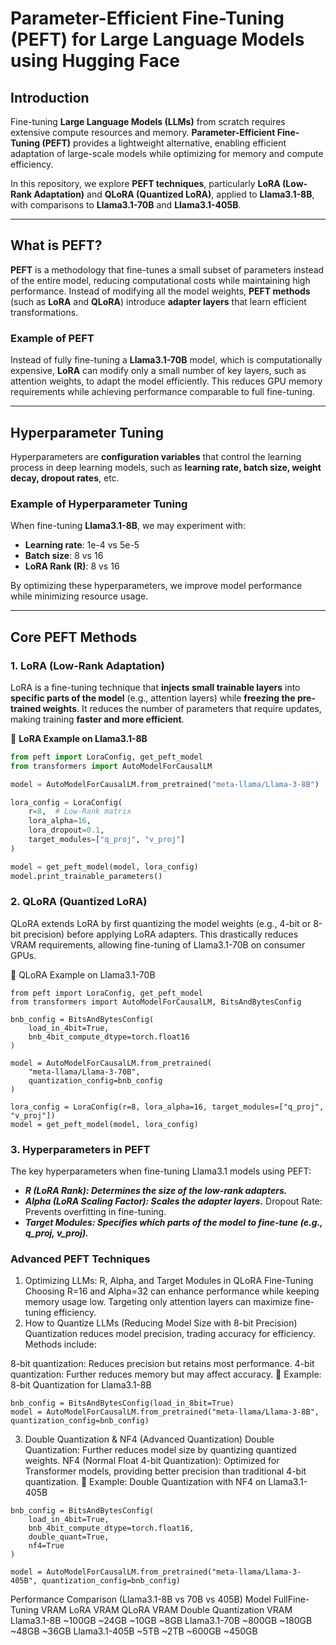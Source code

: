 # **Parameter-Efficient Fine-Tuning (PEFT) for Large Language Models using Hugging Face**

## **Introduction**
Fine-tuning **Large Language Models (LLMs)** from scratch requires extensive compute resources and memory. **Parameter-Efficient Fine-Tuning (PEFT)** provides a lightweight alternative, enabling efficient adaptation of large-scale models while optimizing for memory and compute efficiency.

In this repository, we explore **PEFT techniques**, particularly **LoRA (Low-Rank Adaptation)** and **QLoRA (Quantized LoRA)**, applied to **Llama3.1-8B**, with comparisons to **Llama3.1-70B** and **Llama3.1-405B**.

---

## **What is PEFT?**
**PEFT** is a methodology that fine-tunes a small subset of parameters instead of the entire model, reducing computational costs while maintaining high performance. Instead of modifying all the model weights, **PEFT methods** (such as **LoRA** and **QLoRA**) introduce **adapter layers** that learn efficient transformations.

### **Example of PEFT**
Instead of fully fine-tuning a **Llama3.1-70B** model, which is computationally expensive, **LoRA** can modify only a small number of key layers, such as attention weights, to adapt the model efficiently. This reduces GPU memory requirements while achieving performance comparable to full fine-tuning.

---

## **Hyperparameter Tuning**
Hyperparameters are **configuration variables** that control the learning process in deep learning models, such as **learning rate, batch size, weight decay, dropout rates**, etc.

### **Example of Hyperparameter Tuning**
When fine-tuning **Llama3.1-8B**, we may experiment with:
- **Learning rate**: 1e-4 vs 5e-5
- **Batch size**: 8 vs 16
- **LoRA Rank (R)**: 8 vs 16

By optimizing these hyperparameters, we improve model performance while minimizing resource usage.

---

## **Core PEFT Methods**
### **1. LoRA (Low-Rank Adaptation)**
LoRA is a fine-tuning technique that **injects small trainable layers** into **specific parts of the model** (e.g., attention layers) while **freezing the pre-trained weights**. It reduces the number of parameters that require updates, making training **faster and more efficient**.

🔹 **LoRA Example on Llama3.1-8B**
```python
from peft import LoraConfig, get_peft_model
from transformers import AutoModelForCausalLM

model = AutoModelForCausalLM.from_pretrained("meta-llama/Llama-3-8B")

lora_config = LoraConfig(
    r=8,  # Low-Rank matrix
    lora_alpha=16,
    lora_dropout=0.1,
    target_modules=["q_proj", "v_proj"]
)

model = get_peft_model(model, lora_config)
model.print_trainable_parameters()
```
### **2. QLoRA (Quantized LoRA)**
QLoRA extends LoRA by first quantizing the model weights (e.g., 4-bit or 8-bit precision) before applying LoRA adapters. This drastically reduces VRAM requirements, allowing fine-tuning of Llama3.1-70B on consumer GPUs.

🔹 QLoRA Example on Llama3.1-70B
```
from peft import LoraConfig, get_peft_model
from transformers import AutoModelForCausalLM, BitsAndBytesConfig

bnb_config = BitsAndBytesConfig(
    load_in_4bit=True,
    bnb_4bit_compute_dtype=torch.float16
)

model = AutoModelForCausalLM.from_pretrained(
    "meta-llama/Llama-3-70B",
    quantization_config=bnb_config
)

lora_config = LoraConfig(r=8, lora_alpha=16, target_modules=["q_proj", "v_proj"])
model = get_peft_model(model, lora_config)

```
### 3. Hyperparameters in PEFT
The key hyperparameters when fine-tuning Llama3.1 models using PEFT:

- ***R (LoRA Rank): Determines the size of the low-rank adapters.***
- ***Alpha (LoRA Scaling Factor): Scales the adapter layers.***
Dropout Rate: Prevents overfitting in fine-tuning.
- ***Target Modules: Specifies which parts of the model to fine-tune (e.g., q_proj, v_proj).***
### Advanced PEFT Techniques
1. Optimizing LLMs: R, Alpha, and Target Modules in QLoRA Fine-Tuning
Choosing R=16 and Alpha=32 can enhance performance while keeping memory usage low.
Targeting only attention layers can maximize fine-tuning efficiency.
2. How to Quantize LLMs (Reducing Model Size with 8-bit Precision)
Quantization reduces model precision, trading accuracy for efficiency. Methods include:

8-bit quantization: Reduces precision but retains most performance.
4-bit quantization: Further reduces memory but may affect accuracy.
🔹 Example: 8-bit Quantization for Llama3.1-8B
```
bnb_config = BitsAndBytesConfig(load_in_8bit=True)
model = AutoModelForCausalLM.from_pretrained("meta-llama/Llama-3-8B", quantization_config=bnb_config)
```
3. Double Quantization & NF4 (Advanced Quantization)
Double Quantization: Further reduces model size by quantizing quantized weights.
NF4 (Normal Float 4-bit Quantization): Optimized for Transformer models, providing better precision than traditional 4-bit quantization.
🔹 Example: Double Quantization with NF4 on Llama3.1-405B
```
bnb_config = BitsAndBytesConfig(
    load_in_4bit=True,
    bnb_4bit_compute_dtype=torch.float16,
    double_quant=True,
    nf4=True
)

model = AutoModelForCausalLM.from_pretrained("meta-llama/Llama-3-405B", quantization_config=bnb_config)
```
Performance Comparison (Llama3.1-8B vs 70B vs 405B)
Model	FullFine-Tuning   VRAM	LoRA   VRAM	QLoRA VRAM	  Double Quantization VRAM
Llama3.1-8B	  ~100GB	  ~24GB	      ~10GB	              ~8GB
Llama3.1-70B	~800GB	  ~180GB	    ~48GB               ~36GB
Llama3.1-405B	~5TB	    ~2TB	      ~600GB	            ~450GB
